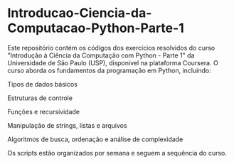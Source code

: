 # Introducao-Ciencia-da-Computacao-Python-Parte-1
Este repositório contém os códigos dos exercícios resolvidos do curso "Introdução à Ciência da Computação com Python - Parte 1" da Universidade de São Paulo (USP), disponível na plataforma Coursera.
O curso aborda os fundamentos da programação em Python, incluindo:

Tipos de dados básicos

Estruturas de controle 

Funções e recursividade

Manipulação de strings, listas e arquivos

Algoritmos de busca, ordenação e análise de complexidade

Os scripts estão organizados por semana e seguem a sequência do curso.

